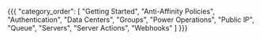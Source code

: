 {{{
  "category_order": [
    "Getting Started",
    "Anti-Affinity Policies",
    "Authentication",
    "Data Centers",
    "Groups",
    "Power Operations",
    "Public IP",
    "Queue",
    "Servers",
    "Server Actions",
    "Webhooks"
  ]
}}}
